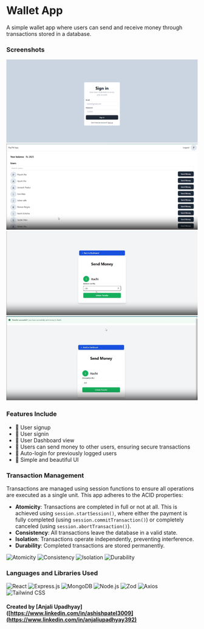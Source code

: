 # Wallet App

A simple wallet app where users can send and receive money through transactions stored in a database.

### Screenshots

![alt text](image.png)
![alt text](image-1.png)
![alt text](image-2.png)
![alt text](image-3.png)

### Features Include

- 🔹 User signup
- 🔹 User signin
- 🔹 User Dashboard view
- 🔹 Users can send money to other users, ensuring secure transactions
- 🔹 Auto-login for previously logged users
- 🔹 Simple and beautiful UI

### Transaction Management

Transactions are managed using session functions to ensure all operations are executed as a single unit. This app adheres to the ACID properties:

- **Atomicity**: Transactions are completed in full or not at all. This is achieved using `session.startSession()`, where either the payment is fully completed (using `session.commitTransaction()`) or completely canceled (using `session.abortTransaction()`).
- **Consistency**: All transactions leave the database in a valid state.
- **Isolation**: Transactions operate independently, preventing interference.
- **Durability**: Completed transactions are stored permanently.

<p>
  <img src="https://img.shields.io/badge/Atomicity-FFCC00?style=flat-square&logo=undefined&logoColor=black" alt="Atomicity" />
  <img src="https://img.shields.io/badge/Consistency-1C7D3C?style=flat-square&logo=undefined&logoColor=white" alt="Consistency" />
  <img src="https://img.shields.io/badge/Isolation-5A67D8?style=flat-square&logo=undefined&logoColor=white" alt="Isolation" />
  <img src="https://img.shields.io/badge/Durability-FF5733?style=flat-square&logo=undefined&logoColor=white" alt="Durability" />
</p>

### Languages and Libraries Used

<p>
  <img src="https://img.shields.io/badge/React-61DAFB?style=flat-square&logo=react&logoColor=black" alt="React" />
  <img src="https://img.shields.io/badge/Express.js-000000?style=flat-square&logo=express&logoColor=white" alt="Express.js" />
  <img src="https://img.shields.io/badge/MongoDB-47A248?style=flat-square&logo=mongodb&logoColor=white" alt="MongoDB" />
  <img src="https://img.shields.io/badge/Node.js-339933?style=flat-square&logo=node.js&logoColor=white" alt="Node.js" />
  <img src="https://img.shields.io/badge/Zod-5B8C4A?style=flat-square&logoColor=white" alt="Zod" />
  <img src="https://img.shields.io/badge/Axios-5A29E3?style=flat-square&logo=axios&logoColor=white" alt="Axios" />
  <img src="https://img.shields.io/badge/Tailwind%20CSS-06B6D4?style=flat-square&logo=tailwindcss&logoColor=white" alt="Tailwind CSS" />
</p>

#### Created by [Anjali Upadhyay]([https://www.linkedin.com/in/ashishpatel3009](https://www.linkedin.com/in/anjaliupadhyay392)
